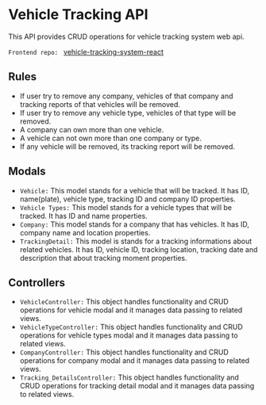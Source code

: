 # Vehicle Tracking API
This API provides CRUD operations for vehicle tracking system web api.

`Frontend repo: ` [vehicle-tracking-system-react]('https://github.com/ahmetzumber/vehicle-tracking-system-react')

## Rules
-  If user try to remove any company, vehicles of that company and tracking reports of that 
vehicles will be removed.
- If user try to remove any vehicle type, vehicles of that type will be removed.
- A company can own more than one vehicle.
- A vehicle can not own more than one company or type.
- If any vehicle will be removed, its tracking report will be removed.

## Modals
- `Vehicle:` This model stands for a vehicle that will be tracked. It has ID, name(plate), 
vehicle type, tracking ID and company ID properties.
- `Vehicle Types:` This model stands for a vehicle types that will be tracked. It has ID and 
name properties.
- `Company:` This model stands for a company that has vehicles. It has ID, company name 
and location properties.
- `TrackingDetail:` This model is stands for a tracking informations about related vehicles. It 
has ID, vehicle ID, tracking location, tracking date and description that about tracking 
moment properties.

## Controllers
- `VehicleController:` This object handles functionality and CRUD operations for vehicle 
modal and it manages data passing to related views.
- `VehicleTypeController:` This object handles functionality and CRUD operations for 
vehicle types modal and it manages data passing to related views.
- `CompanyController:` This object handles functionality and CRUD operations for 
company modal and it manages data passing to related views.
- `Tracking_DetailsController:` This object handles functionality and CRUD operations for 
tracking detail modal and it manages data passing to related views.
